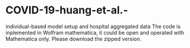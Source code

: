 # COVID-19-huang-et-al.-
individual-based model setup and hospital aggregated data
The code is inplemented in Wolfram mathematica, it could be open and operated with Mathematica only. Please download the zipped version.
